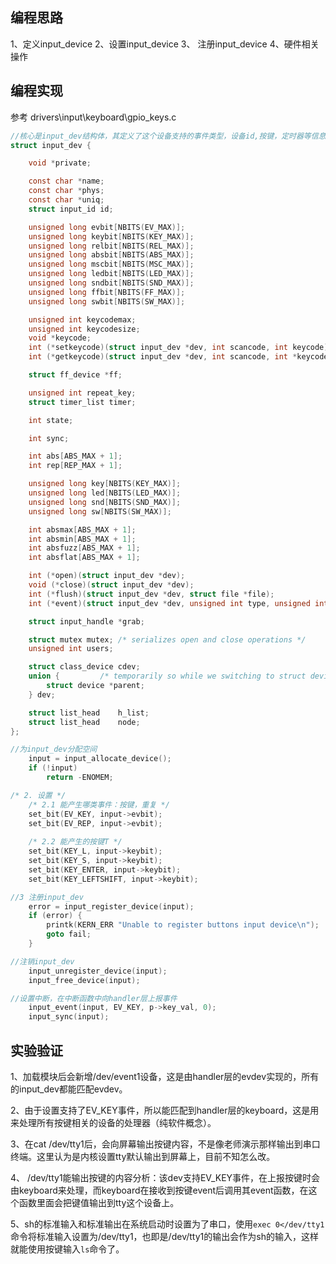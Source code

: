## 编程思路
1、定义input_device
2、设置input_device
3、 注册input_device
4、硬件相关操作

## 编程实现
参考 drivers\input\keyboard\gpio_keys.c

```c
//核心是input_dev结构体，其定义了这个设备支持的事件类型，设备id,按键，定时器等信息。
struct input_dev {

	void *private;

	const char *name;
	const char *phys;
	const char *uniq;
	struct input_id id;

	unsigned long evbit[NBITS(EV_MAX)];
	unsigned long keybit[NBITS(KEY_MAX)];
	unsigned long relbit[NBITS(REL_MAX)];
	unsigned long absbit[NBITS(ABS_MAX)];
	unsigned long mscbit[NBITS(MSC_MAX)];
	unsigned long ledbit[NBITS(LED_MAX)];
	unsigned long sndbit[NBITS(SND_MAX)];
	unsigned long ffbit[NBITS(FF_MAX)];
	unsigned long swbit[NBITS(SW_MAX)];

	unsigned int keycodemax;
	unsigned int keycodesize;
	void *keycode;
	int (*setkeycode)(struct input_dev *dev, int scancode, int keycode);
	int (*getkeycode)(struct input_dev *dev, int scancode, int *keycode);

	struct ff_device *ff;

	unsigned int repeat_key;
	struct timer_list timer;

	int state;

	int sync;

	int abs[ABS_MAX + 1];
	int rep[REP_MAX + 1];

	unsigned long key[NBITS(KEY_MAX)];
	unsigned long led[NBITS(LED_MAX)];
	unsigned long snd[NBITS(SND_MAX)];
	unsigned long sw[NBITS(SW_MAX)];

	int absmax[ABS_MAX + 1];
	int absmin[ABS_MAX + 1];
	int absfuzz[ABS_MAX + 1];
	int absflat[ABS_MAX + 1];

	int (*open)(struct input_dev *dev);
	void (*close)(struct input_dev *dev);
	int (*flush)(struct input_dev *dev, struct file *file);
	int (*event)(struct input_dev *dev, unsigned int type, unsigned int code, int value);

	struct input_handle *grab;

	struct mutex mutex;	/* serializes open and close operations */
	unsigned int users;

	struct class_device cdev;
	union {			/* temporarily so while we switching to struct device */
		struct device *parent;
	} dev;

	struct list_head	h_list;
	struct list_head	node;
};

//为input_dev分配空间
	input = input_allocate_device();
	if (!input)
		return -ENOMEM;

/* 2. 设置 */
	/* 2.1 能产生哪类事件：按键，重复 */
	set_bit(EV_KEY, input->evbit);
	set_bit(EV_REP, input->evbit);
	
	/* 2.2 能产生的按键T */
	set_bit(KEY_L, input->keybit);
	set_bit(KEY_S, input->keybit);
	set_bit(KEY_ENTER, input->keybit);
	set_bit(KEY_LEFTSHIFT, input->keybit);

//3 注册input_dev
	error = input_register_device(input);
	if (error) {
		printk(KERN_ERR "Unable to register buttons input device\n");
		goto fail;
	}

//注销input_dev
	input_unregister_device(input);
	input_free_device(input);	

//设置中断，在中断函数中向handler层上报事件
	input_event(input, EV_KEY, p->key_val, 0);
	input_sync(input);
```

## 实验验证

1、加载模块后会新增/dev/event1设备，这是由handler层的evdev实现的，所有的input_dev都能匹配evdev。

2、由于设置支持了EV_KEY事件，所以能匹配到handler层的keyboard，这是用来处理所有按键相关的设备的处理器（纯软件概念）。

3、在cat /dev/tty1后，会向屏幕输出按键内容，不是像老师演示那样输出到串口终端。这里认为是内核设置tty默认输出到屏幕上，目前不知怎么改。

4、 /dev/tty1能输出按键的内容分析：该dev支持EV_KEY事件，在上报按键时会由keyboard来处理，而keyboard在接收到按键event后调用其event函数，在这个函数里面会把键值输出到tty这个设备上。

5、sh的标准输入和标准输出在系统启动时设置为了串口，使用`exec 0</dev/tty1`命令将标准输入设置为/dev/tty1，也即是/dev/tty1的输出会作为sh的输入，这样就能使用按键输入`ls`命令了。